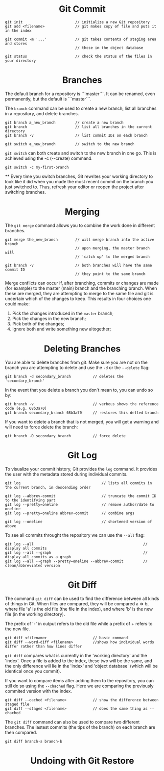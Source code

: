 <h1 align=center>Git Commit</h1>

    git init                        // initialize a new Git repository
    git add <filename>              // git makes copy of file and puts it in the index

    git commit -m '...'             // git takes contents of staging area and stores
                                    // those in the object database

    git status                      // check the status of the files in your directory

<h1 align=center>Branches</h1>
The default branch for a repository is ```master```. It can be renamed, even permanently, but the default is ```master```.

The ```branch``` command can be used to create a new branch, list all branches in a repository, and delete branches.

    git branch a_new_branch         // create a new branch
    git branch                      // list all branches in the current directory
    git branch -v                   // list commit IDs on each branch

    git switch a_new_branch         // switch to the new branch
    
```git switch``` can both create and switch to the new branch in one go. This is achieved using the -c (--create) command.

    git switch -c my-first-branch

** Every time you switch branches, Git rewrites your working directory to look like it did when you made the most recent commit on the branch you just switched to. Thus, refresh your editor or reopen the project after switching branches.

<h1 align=center>Merging</h1>

The ```git merge``` command allows you to combine the work done in different branches.

    git merge the_new_branch        // will merge branch into the active branch
                                    // upon merging, the master branch will 
                                    // 'catch up' to the merged branch

    git branch -v                   // both branches will have the same commit ID
                                    // they point to the same branch

Merge conflicts can occur if, after branching, commits or changes are made (for example) to the master (main) branch and the branching branch. When these are merged, they are attempting to merge to the same file and git is uncertain which of the changes to keep. This results in four choices one could make:

1. Pick the changes introduced in the ```master``` branch;
2. Pick the changes in the new branch;
3. Pick both of the changes;
4. Ignore both and write something new altogether;

<h1 align=center>Deleting Branches</h1>

You are able to delete branches from git. Make sure you are not on the branch you are attempting to delete and use the ```-d``` or the ```--delete``` flag:

    git branch -d secondary_branch          // deletes the 'secondary_branch'

In the event that you delete a branch you don't mean to, you can undo so by:

    git branch -v                           // verbous shows the reference code (e.g. 68b3a70)
    git branch secondary_branch 68b3a70     // restores this delted branch

If you want to delete a branch that is not merged, you will get a warning and will need to force delete the branch:

    git branch -D secondary_branch          // force delete

<h1 align=center>Git Log</h1>

To visualize your commit history, Git provides the ```log``` command. It provides the user with the metadata stored during individual commits.

    git log                                     // lists all commits in the current branch, in descending order

    git log --abbrev-commit                     // truncate the commit ID to the identifying part
    git log --pretty=oneline                    // remove author/date to oneline
    git log --pretty=oneline abbrev-commit      // combine args

    git log --oneline                           // shortened version of above
    
To see all commits throught the repository we can use the ```--all``` flag:

    git log --all                                                  // display all commits
    git log --all --graph                                          // display all commits as a graph
    git log --all --graph --pretty=oneline --abbrev-commit         // clean/abbreviated version

<h1 align=center>Git Diff</h1>

The command ```git diff``` can be used to find the difference between all kinds of things in Git. When files are compared, they will be compared a => b, where file 'a' is the old file (the file in the index), and where 'b' is the new file (in the working directory).

The prefix of '-' in output refers to the old file while a prefix of + refers to the new file.

    git diff <filename>                     // basic command
    git diff --word-diff <filename>         //shows how individual words differ rather than how lines differ

```git diff``` compares what is currently in the 'working directory' and the 'index'. Once a file is added to the index, these two will be the same, and the only difference will lie in the 'index' and 'object database' (which will be identical once you commit).

If you want to compare items after adding them to the repository, you can still do so using the ```--chached``` flag. Here we are comparing the previously commited version with the index.

    git diff --cached <filename>            // show the difference between staged file
    git diff --staged <filename>            // does the same thing as --chached

The ```git diff``` command can also be used to compare two different branches. The lastest commits (the tips of the branch) on each branch are then compared.

    git diff branch-a branch-b

<h1 align=center>Undoing with Git Restore</h1>